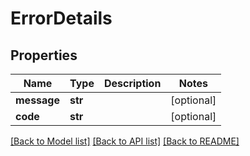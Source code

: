 # ErrorDetails

## Properties
Name | Type | Description | Notes
------------ | ------------- | ------------- | -------------
**message** | **str** |  | [optional] 
**code** | **str** |  | [optional] 

[[Back to Model list]](../README.md#documentation-for-models) [[Back to API list]](../README.md#documentation-for-api-endpoints) [[Back to README]](../README.md)

